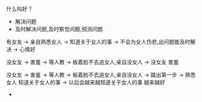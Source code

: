 
什么叫好？

- 解决问题
- 及时解决问题,及时察觉问题,预测问题

有女友 -> 亲自熟悉女人 -> 知道关于女人的事 -> 不会为女人伤悲,出问题能及时解决 -> 心情好

没女友 -> 害羞 -> 等人教 -> 板着脸不去追女人,亲自没女人 -> 没女友 害羞

没女友 -> 害羞 -> 等人教 -> 板着脸不去追女人,亲自没女人 -> 踏出第一步 -> 熟悉女人 知道关于女人的事 -> 以后会越来越知道关于女人的事 越来越好



-
